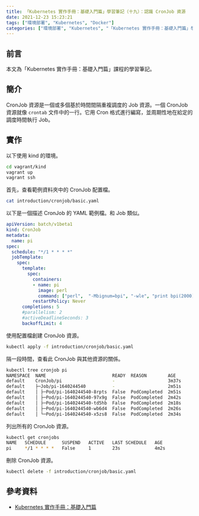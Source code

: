 ```yaml
---
title: 「Kubernetes 實作手冊：基礎入門篇」學習筆記（十九）：認識 CronJob 資源
date: 2021-12-23 15:23:21
tags: ["環境部署", "Kubernetes", "Docker"]
categories: ["環境部署", "Kubernetes", "「Kubernetes 實作手冊：基礎入門篇」學習筆記"]
---
```


## 前言

本文為「Kubernetes 實作手冊：基礎入門篇」課程的學習筆記。

## 簡介

CronJob 資源是一個或多個基於時間間隔重複調度的 Job 資源。一個 CronJob 資源就像 `crontab` 文件中的一行。它用 Cron 格式進行編寫，並周期性地在給定的調度時間執行 Job。

## 實作

以下使用 kind 的環境。

```bash
cd vagrant/kind
vagrant up
vagrant ssh
```

首先，查看範例資料夾中的 CronJob 配置檔。

```bash
cat introduction/cronjob/basic.yaml
```

以下是一個描述 CronJob 的 YAML 範例檔。和 Job 類似。

```yaml
apiVersion: batch/v1beta1
kind: CronJob
metadata:
  name: pi
spec:
  schedule: "*/1 * * * *"
  jobTemplate:
    spec:
      template:
        spec:
          containers:
          - name: pi
            image: perl
            command: ["perl",  "-Mbignum=bpi", "-wle", "print bpi(2000)"]
          restartPolicy: Never
      completions: 5
      #parallelism: 2
      #activeDeadlineSeconds: 3
      backoffLimit: 4
```

使用配置檔創建 CronJob 資源。

```bash
kubectl apply -f introduction/cronjob/basic.yaml
```

隔一段時間，查看此 CronJob 與其他資源的關係。

```bash
kubectl tree cronjob pi
NAMESPACE  NAME                         READY  REASON        AGE
default    CronJob/pi                   -                    3m37s
default    ├─Job/pi-1640244540          -                    2m51s
default    │ ├─Pod/pi-1640244540-8rpts  False  PodCompleted  2m51s
default    │ ├─Pod/pi-1640244540-97x9g  False  PodCompleted  2m42s
default    │ ├─Pod/pi-1640244540-td5hb  False  PodCompleted  2m18s
default    │ ├─Pod/pi-1640244540-wb6d4  False  PodCompleted  2m26s
default    │ └─Pod/pi-1640244540-x5zs8  False  PodCompleted  2m34s
```

列出所有的 CronJob 資源。

```bash
kubectl get cronjobs
NAME   SCHEDULE      SUSPEND   ACTIVE   LAST SCHEDULE   AGE
pi     */1 * * * *   False     1        23s             4m2s
```

刪除 CronJob 資源。

```bash
kubectl delete -f introduction/cronjob/basic.yaml
```

## 參考資料

- [Kubernetes 實作手冊：基礎入門篇](https://hiskio.com/courses/349/about)
